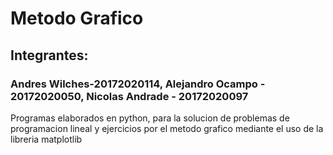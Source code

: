 # Metodo Grafico
<h2>Integrantes:</h2>
<h3>Andres Wilches-20172020114, Alejandro Ocampo - 20172020050, Nicolas Andrade - 20172020097</h3>
<p>Programas elaborados en python, para la solucion de problemas de programacion lineal y ejercicios por el metodo grafico mediante el uso de la libreria matplotlib </p>
